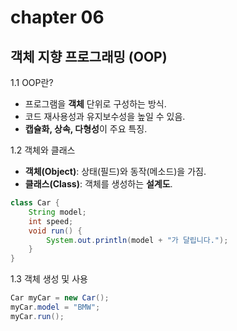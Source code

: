 # chapter 06

## 객체 지향 프로그래밍 (OOP)

1.1 OOP란?
- 프로그램을 **객체** 단위로 구성하는 방식.
- 코드 재사용성과 유지보수성을 높일 수 있음.
- **캡슐화, 상속, 다형성**이 주요 특징.

1.2 객체와 클래스
- **객체(Object)**: 상태(필드)와 동작(메소드)을 가짐.
- **클래스(Class)**: 객체를 생성하는 **설계도**.

```java
class Car {
    String model;
    int speed;
    void run() {
        System.out.println(model + "가 달립니다.");
    }
}
```

1.3 객체 생성 및 사용
```java
Car myCar = new Car();
myCar.model = "BMW";
myCar.run();
```
